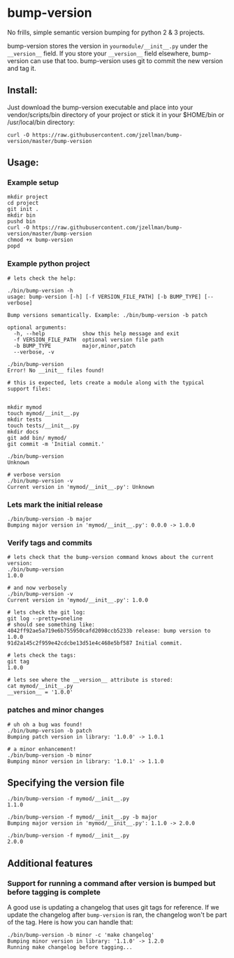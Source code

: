 # bump-version
No frills, simple semantic version bumping for python 2 & 3 projects.

bump-version stores the version in ```yourmodule/__init__.py``` under the ```__version__``` field. If you store your ```__version__``` field elsewhere, bump-version can use that too. bump-version uses git to commit the new version and tag it. 

## Install:

Just download the bump-version executable and place into your vendor/scripts/bin directory of your project
or stick it in your $HOME/bin or /usr/local/bin directory:

```
curl -O https://raw.githubusercontent.com/jzellman/bump-version/master/bump-version
```

## Usage:

### Example setup
```
mkdir project
cd project
git init .
mkdir bin
pushd bin
curl -O https://raw.githubusercontent.com/jzellman/bump-version/master/bump-version
chmod +x bump-version
popd
```

### Example python project

```
# lets check the help:

./bin/bump-version -h
usage: bump-version [-h] [-f VERSION_FILE_PATH] [-b BUMP_TYPE] [--verbose]

Bump versions semantically. Example: ./bin/bump-version -b patch

optional arguments:
  -h, --help            show this help message and exit
  -f VERSION_FILE_PATH  optional version file path
  -b BUMP_TYPE          major,minor,patch
  --verbose, -v

./bin/bump-version
Error! No __init__ files found!

# this is expected, lets create a module along with the typical support files:


mkdir mymod
touch mymod/__init__.py
mkdir tests
touch tests/__init__.py
mkdir docs
git add bin/ mymod/
git commit -m 'Initial commit.'

./bin/bump-version
Unknown

# verbose version
./bin/bump-version -v
Current version in 'mymod/__init__.py': Unknown
```

### Lets mark the initial release
```
./bin/bump-version -b major
Bumping major version in 'mymod/__init__.py': 0.0.0 -> 1.0.0
```

### Verify tags and commits
```
# lets check that the bump-version command knows about the current version:
./bin/bump-version
1.0.0

# and now verbosely
./bin/bump-version -v
Current version in 'mymod/__init__.py': 1.0.0

# lets check the git log:
git log --pretty=oneline
# should see something like:
4042ff92ae5a719e6b755950cafd2098ccb5233b release: bump version to 1.0.0
91d2a145c2f959e42cdcbe13d51e4c468e5bf587 Initial commit.

# lets check the tags:
git tag
1.0.0

# lets see where the __version__ attribute is stored:
cat mymod/__init__.py
__version__ = '1.0.0'
```

### patches and minor changes
```
# uh oh a bug was found!
./bin/bump-version -b patch
Bumping patch version in library: '1.0.0' -> 1.0.1

# a minor enhancement!
./bin/bump-version -b minor
Bumping minor version in library: '1.0.1' -> 1.1.0
```

## Specifying the version file
```
./bin/bump-version -f mymod/__init__.py
1.1.0

./bin/bump-version -f mymod/__init__.py -b major
Bumping major version in 'mymod/__init__.py': 1.1.0 -> 2.0.0

./bin/bump-version -f mymod/__init__.py
2.0.0
```

## Additional features

### Support for running a command after version is bumped but before tagging is complete

A good use is updating a changelog that uses git tags for reference. If we update the 
changelog after ```bump-version``` is ran, the changelog won't be part of the tag. 
Here is how you can handle that:

```
./bin/bump-version -b minor -c 'make changelog'
Bumping minor version in library: '1.1.0' -> 1.2.0
Running make changelog before tagging...
```




